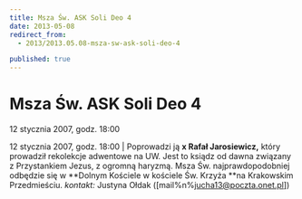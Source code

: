 ```yaml
---
title: Msza Św. ASK Soli Deo 4
date: 2013-05-08
redirect_from: 
  - 2013/2013.05.08-msza-sw-ask-soli-deo-4

published: true
---
```




# Msza Św. ASK Soli Deo 4

<time>12 stycznia 2007, godz. 18:00</time>

12 stycznia 2007, godz. 18:00 | 
Poprowadzi ją&nbsp;**x Rafał Jarosiewicz,** który prowadził rekolekcje adwentowe na&nbsp;UW. Jest to ksiądz od dawna związany z Przystankiem Jezus, z ogromną haryzmą.
Msza Św. najprawdopodobniej odbędzie się w **Dolnym Kościele w kościele Św. Krzyża **na Krakowskim Przedmieściu. 
*kontakt:* Justyna Ołdak ([mail%n%jucha13@poczta.onet.pl])


<!--{{json:{"created_date":"2013-05-08 20:59:32","publish_down":"0000-00-00 00:00:00","id":"443"}}}-->